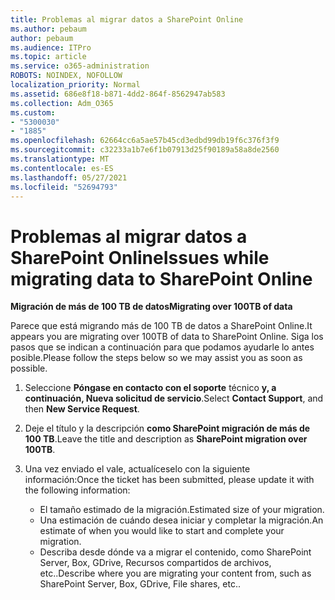 ```yaml
---
title: Problemas al migrar datos a SharePoint Online
ms.author: pebaum
author: pebaum
ms.audience: ITPro
ms.topic: article
ms.service: o365-administration
ROBOTS: NOINDEX, NOFOLLOW
localization_priority: Normal
ms.assetid: 686e8f18-b871-4dd2-864f-8562947ab583
ms.collection: Adm_O365
ms.custom:
- "5300030"
- "1885"
ms.openlocfilehash: 62664cc6a5ae57b45cd3edbd99db19f6c376f3f9
ms.sourcegitcommit: c32233a1b7e6f1b07913d25f90189a58a8de2560
ms.translationtype: MT
ms.contentlocale: es-ES
ms.lasthandoff: 05/27/2021
ms.locfileid: "52694793"
---
```

# <a name="issues-while-migrating-data-to-sharepoint-online"></a><span data-ttu-id="35bc7-102">Problemas al migrar datos a SharePoint Online</span><span class="sxs-lookup"><span data-stu-id="35bc7-102">Issues while migrating data to SharePoint Online</span></span>

<span data-ttu-id="35bc7-103">**Migración de más de 100 TB de datos**</span><span class="sxs-lookup"><span data-stu-id="35bc7-103">**Migrating over 100TB of data**</span></span>

<span data-ttu-id="35bc7-104">Parece que está migrando más de 100 TB de datos a SharePoint Online.</span><span class="sxs-lookup"><span data-stu-id="35bc7-104">It appears you are migrating over 100TB of data to SharePoint Online.</span></span> <span data-ttu-id="35bc7-105">Siga los pasos que se indican a continuación para que podamos ayudarle lo antes posible.</span><span class="sxs-lookup"><span data-stu-id="35bc7-105">Please follow the steps below so we may assist you as soon as possible.</span></span> 

1. <span data-ttu-id="35bc7-106">Seleccione **Póngase en contacto con el soporte** técnico **y, a continuación, Nueva solicitud de servicio**.</span><span class="sxs-lookup"><span data-stu-id="35bc7-106">Select **Contact Support**, and then **New Service Request**.</span></span> 
2. <span data-ttu-id="35bc7-107">Deje el título y la descripción **como SharePoint migración de más de 100 TB**.</span><span class="sxs-lookup"><span data-stu-id="35bc7-107">Leave the title and description as **SharePoint migration over 100TB**.</span></span>
3. <span data-ttu-id="35bc7-108">Una vez enviado el vale, actualíceselo con la siguiente información:</span><span class="sxs-lookup"><span data-stu-id="35bc7-108">Once the ticket has been submitted, please update it with the following information:</span></span> 

    - <span data-ttu-id="35bc7-109">El tamaño estimado de la migración.</span><span class="sxs-lookup"><span data-stu-id="35bc7-109">Estimated size of your migration.</span></span>
    - <span data-ttu-id="35bc7-110">Una estimación de cuándo desea iniciar y completar la migración.</span><span class="sxs-lookup"><span data-stu-id="35bc7-110">An estimate of when you would like to start and complete your migration.</span></span>
    - <span data-ttu-id="35bc7-111">Describa desde dónde va a migrar el contenido, como SharePoint Server, Box, GDrive, Recursos compartidos de archivos, etc..</span><span class="sxs-lookup"><span data-stu-id="35bc7-111">Describe where you are migrating your content from, such as SharePoint Server, Box, GDrive, File shares, etc..</span></span>
